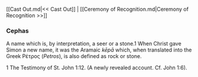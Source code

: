 [[Cast Out.md|<< Cast Out]]  |  [[Ceremony of Recognition.md|Ceremony of Recognition >>]]

### Cephas
A name which is, by interpretation, a seer or a stone.1 When Christ gave Simon a new name, it was the Aramaic *kēpā* which, when translated into the Greek Pέτρος (*Petros*), is also defined as rock or stone.



1 The Testimony of St. John 1:12. (A newly revealed account. Cf. John 1:6).